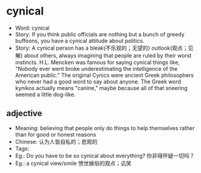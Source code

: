 # cynical

- Word: cynical
- Story: If you think public officials are nothing but a bunch of greedy buffoons, you have a cynical attitude about politics.
- Story: A cynical person has a bleak(不乐观的；无望的) outlook(观点；见解) about others, always imagining that people are ruled by their worst instincts. H.L. Mencken was famous for saying cynical things like, "Nobody ever went broke underestimating the intelligence of the American public." The original Cynics were ancient Greek philosophers who never had a good word to say about anyone. The Greek word kynikos actually means "canine," maybe because all of that sneering seemed a little dog-like.

## adjective

- Meaning: believing that people only do things to help themselves rather than for good or honest reasons
- Chinese: 认为人皆自私的；悲观的
- Tags: 
- Eg.: Do you have to be so cynical about everything? 你非得怀疑一切吗？
- Eg.: a cynical view/smile 愤世嫉俗的观点；讥笑

